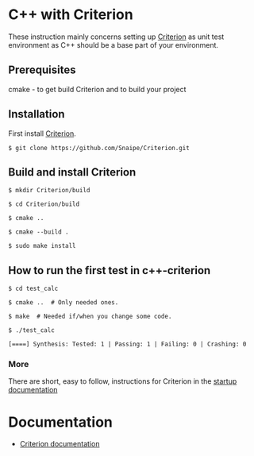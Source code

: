 # C++ with Criterion

These instruction mainly concerns setting up [Criterion](https://readthedocs.org/projects/criterion/) as unit test environment as C++ should be a base part of your environment.

## Prerequisites

cmake - to get build Criterion and to build your project

## Installation
First install [Criterion](https://github.com/Snaipe/Criterion).

`$ git clone https://github.com/Snaipe/Criterion.git`

## Build and install Criterion

`$ mkdir Criterion/build`

`$ cd Criterion/build`

`$ cmake ..`

`$ cmake --build .`

`$ sudo make install`

## How to run the first test in c++-criterion

`$ cd test_calc`

`$ cmake ..  # Only needed ones.`

`$ make  # Needed if/when you change some code.`

`$ ./test_calc`

    [====] Synthesis: Tested: 1 | Passing: 1 | Failing: 0 | Crashing: 0

### More
There are short, easy to follow, instructions for Criterion in the [startup documentation](http://criterion.readthedocs.io/en/master/starter.html)

# Documentation
* [Criterion documentation](https://readthedocs.org/projects/criterion/)
